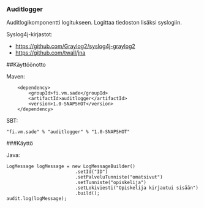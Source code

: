 ### Auditlogger

Auditlogikomponentti logitukseen. Logittaa tiedoston lisäksi syslogiin.

Syslog4j-kirjastot:

* https://github.com/Graylog2/syslog4j-graylog2
* https://github.com/twall/jna

##Käyttöönotto

Maven: 
``` 
    <dependency>
        <groupId>fi.vm.sade</groupId>
        <artifactId>auditlogger</artifactId>
        <version>1.0-SNAPSHOT</version>
    </dependency>
```
       
SBT: 
```
"fi.vm.sade" % "auditlogger" % "1.0-SNAPSHOT"
```

###Käyttö

Java: 
```
LogMessage logMessage = new LogMessageBuilder()
                         .setId("ID")
                         .setPalveluTunniste("omatsivut")
                         .setTunniste("opiskelija")
                         .setLokiviesti("Opiskelija kirjautui sisään")
                         .build();
audit.log(logMessage);
```
